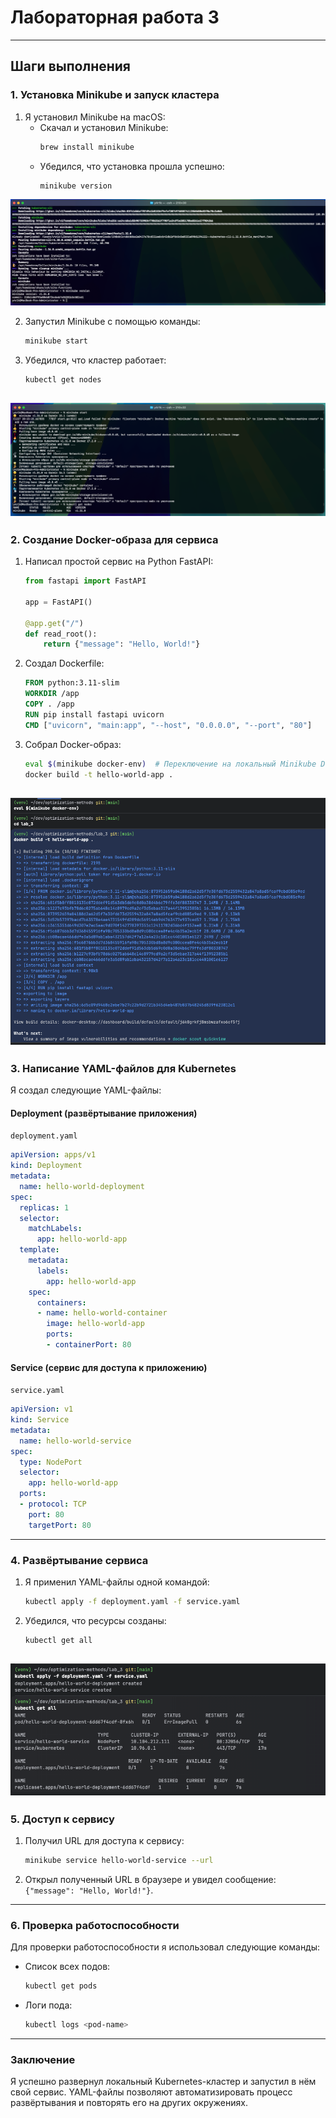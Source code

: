 # Лабораторная работа 3

---

## Шаги выполнения

### 1. Установка Minikube и запуск кластера
1. Я установил Minikube на macOS:
   - Скачал и установил Minikube:
     ```bash
     brew install minikube
     ```
   - Убедился, что установка прошла успешно:
     ```bash
     minikube version
     ```
![screenshot](/img/screen_5.png)

2. Запустил Minikube с помощью команды:
   ```bash
   minikube start
   ```
3. Убедился, что кластер работает:
   ```bash
   kubectl get nodes
   ```
![screenshot](/img/screen_6.png)
---

### 2. Создание Docker-образа для сервиса
1. Написал простой сервис на Python FastAPI:
   ```python
   from fastapi import FastAPI

   app = FastAPI()

   @app.get("/")
   def read_root():
       return {"message": "Hello, World!"}
   ```
2. Создал Dockerfile:
   ```dockerfile
   FROM python:3.11-slim
   WORKDIR /app
   COPY . /app
   RUN pip install fastapi uvicorn
   CMD ["uvicorn", "main:app", "--host", "0.0.0.0", "--port", "80"]
   ```
3. Собрал Docker-образ:
   ```bash
   eval $(minikube docker-env)  # Переключение на локальный Minikube Docker
   docker build -t hello-world-app .
   ```
![screenshot](/img/screen_7.png)
---

### 3. Написание YAML-файлов для Kubernetes
Я создал следующие YAML-файлы:

#### Deployment (развёртывание приложения)
`deployment.yaml`
```yaml
apiVersion: apps/v1
kind: Deployment
metadata:
  name: hello-world-deployment
spec:
  replicas: 1
  selector:
    matchLabels:
      app: hello-world-app
  template:
    metadata:
      labels:
        app: hello-world-app
    spec:
      containers:
      - name: hello-world-container
        image: hello-world-app
        ports:
        - containerPort: 80
```

#### Service (сервис для доступа к приложению)
`service.yaml`
```yaml
apiVersion: v1
kind: Service
metadata:
  name: hello-world-service
spec:
  type: NodePort
  selector:
    app: hello-world-app
  ports:
  - protocol: TCP
    port: 80
    targetPort: 80
```

---

### 4. Развёртывание сервиса
1. Я применил YAML-файлы одной командой:
   ```bash
   kubectl apply -f deployment.yaml -f service.yaml
   ```
2. Убедился, что ресурсы созданы:
   ```bash
   kubectl get all
   ```
![screenshot](/img/screen_8.png)
---

### 5. Доступ к сервису
1. Получил URL для доступа к сервису:
   ```bash
   minikube service hello-world-service --url
   ```
2. Открыл полученный URL в браузере и увидел сообщение: `{"message": "Hello, World!"}`.

---

### 6. Проверка работоспособности
Для проверки работоспособности я использовал следующие команды:
- Список всех подов:
  ```bash
  kubectl get pods
  ```
- Логи пода:
  ```bash
  kubectl logs <pod-name>
  ```

---

### Заключение
Я успешно развернул локальный Kubernetes-кластер и запустил в нём свой сервис. YAML-файлы позволяют автоматизировать процесс развёртывания и повторять его на других окружениях.


